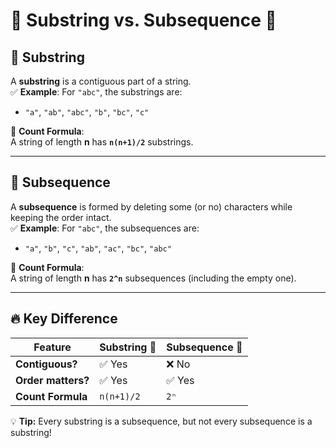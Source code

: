 # 🌟 **Substring vs. Subsequence** 🌟

## 🔹 **Substring**  
A **substring** is a contiguous part of a string.  
✅ **Example**: For `"abc"`, the substrings are:  
   - `"a"`, `"ab"`, `"abc"`, `"b"`, `"bc"`, `"c"`  

🧮 **Count Formula**:  
A string of length **n** has **`n(n+1)/2`** substrings.  

---

## 🔹 **Subsequence**  
A **subsequence** is formed by deleting some (or no) characters while keeping the order intact.  
✅ **Example**: For `"abc"`, the subsequences are:  
   - `"a"`, `"b"`, `"c"`, `"ab"`, `"ac"`, `"bc"`, `"abc"`  

🧮 **Count Formula**:  
A string of length **n** has **`2^n`** subsequences (including the empty one).  

---

## 🔥 **Key Difference**  
| Feature    | Substring 🚀 | Subsequence 🎯 |
|------------|------------|---------------|
| **Contiguous?** | ✅ Yes | ❌ No |
| **Order matters?** | ✅ Yes | ✅ Yes |
| **Count Formula** | `n(n+1)/2` | `2ⁿ` |

💡 **Tip:** Every substring is a subsequence, but not every subsequence is a substring!  

